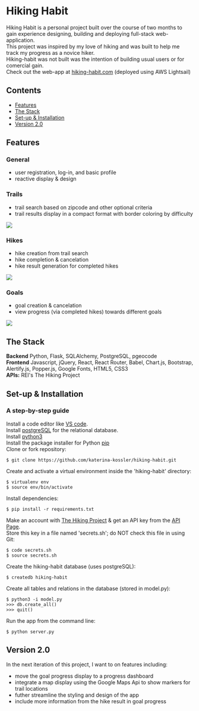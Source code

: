 # Hiking Habit
Hiking Habit is a personal project built over the course of two months to gain experience designing, building and deploying full-stack web-application.<br/>
This project was inspired by my love of hiking and was built to help me track my progress as a novice hiker.<br/>
Hiking-habit was not built was the intention of building usual users or for comercial gain.<br/>
Check out the web-app at [hiking-habit.com](https://hiking-habit.com/) (deployed using AWS Lightsail)<br/>


## Contents
* [Features](#features)
* [The Stack](#techstack)
* [Set-up & Installation](#installation)
* [Version 2.0](#v2)

## <a name="features"></a>Features
### General
* user registration, log-in, and basic profile
* reactive display & design
### Trails
* trail search based on zipcode and other optional criteria
* trail results display in a compact format with border coloring by difficulty <br/>

![](http://g.recordit.co/V678dQOBYx.gif)
### Hikes
* hike creation from trail search
* hike completion & cancelation
* hike result generation for completed hikes <br/>

![](http://g.recordit.co/SAUlZbIqTQ.gif)
### Goals
* goal creation & cancelation
* view progress (via completed hikes) towards different goals <br/>

![](http://g.recordit.co/rEg7f4VpNf.gif)

## <a name="techstack"></a>The Stack
**Backend**
Python, Flask, SQLAlchemy, PostgreSQL, pgeocode <br/>
**Frontend**
Javascript, jQuery, React, React Router, Babel, Chart.js, Bootstrap, Alertify.js, Popper.js, Google Fonts, HTML5, CSS3 <br/>
**APIs:**
REI's The Hiking Project

## <a name="installation"></a>Set-up & Installation
### A step-by-step guide
Install a code editor like [VS code](https://code.visualstudio.com/download).<br/>
Install [postgreSQL](https://www.postgresql.org/) for the relational database.<br/>
Install [python3](https://www.python.org/downloads/mac-osx/)<br/>
Install the package installer for Python [pip](https://pip.pypa.io/en/stable/installing/)<br/>
Clone or fork repository:
```
$ git clone https://github.com/katerina-kossler/hiking-habit.git
```
Create and activate a virtual environment inside the 'hiking-habit' directory:
```
$ virtualenv env
$ source env/bin/activate
```
Install dependencies:
```
$ pip install -r requirements.txt
```
Make an account with [The Hiking Project](https://www.hikingproject.com/) & get an API key from the [API Page](https://www.hikingproject.com/data).<br/>
Store this key in a file named 'secrets.sh'; do NOT check this file in using Git:
```
$ code secrets.sh
$ source secrets.sh
```
Create the hiking-habit database (uses postgreSQL):
```
$ createdb hiking-habit
```
Create all tables and relations in the database (stored in model.py):
```
$ python3 -i model.py
>>> db.create_all()
>>> quit()
```
Run the app from the command line:
```
$ python server.py
```

## <a name="v2">Version 2.0</a>
In the next iteration of this project, I want to on features including:
* move the goal progress display to a progress dashboard
* integrate a map display using the Google Maps Api to show markers for trail locations
* futher streamline the styling and design of the app
* include more information from the hike result in goal progress
